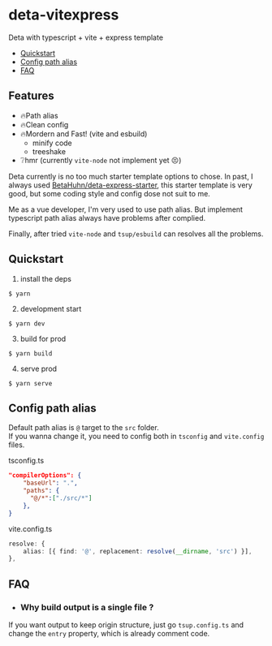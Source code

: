 # deta-vitexpress
Deta with typescript + vite + express template

- [Quickstart](#quickstart)
- [Config path alias](#config-path-alias)
- [FAQ](#faq)

## Features
- 🔥Path alias
- 🔥Clean config
- 🔥Mordern and Fast! (vite and esbuild)
    - minify code
    - treeshake
- ❔hmr (currently `vite-node` not implement yet 😣)

Deta currently is no too much starter template options to chose. In past, I always used [BetaHuhn/deta-express-starter](https://github.com/BetaHuhn/deta-express-starter), this starter template is very good, but some coding style and config dose not suit to me.

Me as a vue developer, I'm very used to use path alias. But implement typescript path alias always have problems after complied.

Finally, after tried `vite-node` and `tsup/esbuild` can resolves all the problems.

## Quickstart
1. install the deps
```
$ yarn
```
2. development start
```
$ yarn dev
```
3. build for prod
```
$ yarn build
```
4. serve prod
```
$ yarn serve
```

## Config path alias
Default path alias is `@` target to the `src` folder.  
If you wanna change it, you need to config both in `tsconfig` and `vite.config` files.

tsconfig.ts
```json
"compilerOptions": {
    "baseUrl": ".",
    "paths": {
      "@/*":["./src/*"]
    },
}
```
vite.config.ts
```ts
resolve: {
    alias: [{ find: '@', replacement: resolve(__dirname, 'src') }],
},
```

## FAQ
- ### Why build output is a single file ?
If you want output to keep origin structure, just go `tsup.config.ts` and change the `entry` property, which is already comment code.
